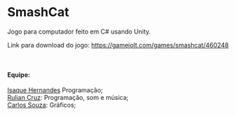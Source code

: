 # SmashCat
Jogo para computador feito em C# usando Unity.

Link para download do jogo: https://gamejolt.com/games/smashcat/460248

<br>

#### Equipe:
<a href="https://github.com/isaquedev">Isaque Hernandes</a> Programação;
<br><a href="https://github.com/ruliancruz">Rulian Cruz</a>: Programação, som e música;
<br><a href="https://github.com/Edward-Doragon">Carlos Souza</a>: Gráficos;

